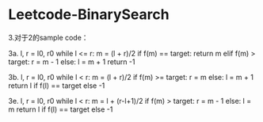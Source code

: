 # Leetcode-BinarySearch
<!-- 当我们要用二分查找算法解决问题的时候，我们首先要思考以下前提是否成立 -->

<!-- 1.对于我们要寻找的答案i，是否存在包含i的上下界[l,r]和单调递增的函数f(i)和我们希望f(i)等于或者接近的值target
1a.注意对于1，有时候我们并不能保证target落在f(l)和f(r)之间，此时我们需要先检查f(l)和f(r)和target的大小关系，
然后根据题目需要判断l/r是否是我们需要的答案或是答案不存在

2.如果我们能保证i落在[l,r]之中（即l<=i<=r，或者说f(l)<=target<=f(r))，我们需要根据题意判断我们需要找到的i和target的关系是：
2a. 唯一的i， s.t. f(i) == target
2b. 最小的i， s.t. f(i) == target（可能不存在）
2c. 最小的i， s.t. f(i) >= target
2d. 最小的i， s.t. f(i) > target（可能不存在）
2e. 最大的i， s.t. f(i) == target（可能不存在）
2f. 最大的i， s.t. f(i) <= target
2g. 最大的i， s.t. f(i) < target（可能不存在）
 -->
3.对于2的sample code：

3a. 
l, r = l0, r0
while l <= r:
    m = (l + r)/2
    if f(m) == target:
        return m
    elif f(m) > target:
        r = m - 1
    else:
        l = m + 1
return -1

3b. 
l, r = l0, r0
while l < r:
    m = (l + r)/2
    if f(m) >= target:
        r = m
    else:
        l = m + 1
return l if f(l) == target else -1

<!-- 3c. 
l, r = l0, r0
while l < r:
    m = (l + r)/2
    if f(m) >= target:
        r = m
    else:
        l = m + 1
return l if f(l) >= target -->

<!-- 3d.
l, r = l0, r0
while l < r:
    m = (l + r)/2
    if f(m) >= target:
        r = m
    else:
        l = m + 1
return l if f(l) > target else -1 -->

3e.
l, r = l0, r0
while l < r:
    m = l + (r-l+1)/2
    if f(m) > target:
        r = m - 1
    else:
        l = m 
return l if f(l) == target else -1

<!-- 3f. 
l, r = l0, r0
while l < r:
    m = l + (r-l+1)/2
    if f(m) > target:
        r = m - 1
    else:
        l = m 
return l if f(l) <= target -->

<!-- 3g.
l, r = l0, r0
while l < r:
    m = l + (r-l+1)/2
    if f(m) > target:
        r = m - 1
    else:
        l = m
return l if f(l) < target else -1 -->
